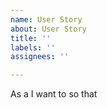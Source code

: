```yaml
---
name: User Story
about: User Story
title: ''
labels: ''
assignees: ''

---
```


As a <persona> I want to <need> so that <benefit>
